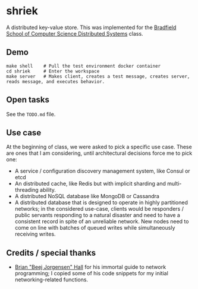 # shriek
A distributed key-value store. This was implemented for the [Bradfield School of Computer Science Distributed Systems](https://bradfieldcs.com/courses/distributed-systems/) class.

## Demo
```
make shell    # Pull the test environment docker container
cd shriek     # Enter the workspace
make server   # Makes client, creates a test message, creates server, reads message, and executes behavior.
```

## Open tasks
See the `TODO.md` file.

## Use case
At the beginning of class, we were asked to pick a specific use case. These
are ones that I am considering, until architectural decisions force me to pick one:
- A service / configuration discovery management system, like Consul or etcd
- An distributed cache, like Redis but with implicit sharding and multi-threading ability.
- A distributed NoSQL database like MongoDB or Cassandra
- A distributed database that is designed to operate in highly partitioned networks; in the
considered use-case, clients would be responders / public servants responding to a natural
disaster and need to have a consistent record in spite of an unreliable network. New nodes
need to come on line with batches of queued writes while simultaneously receiving writes.


## Credits / special thanks
- [Brian "Beej Jorgensen" Hall](https://beej.us/guide/bgnet/html/multi/index.html) for his immortal guide to
network programming; I copied some of his code snippets for my initial
networking-related functions.
